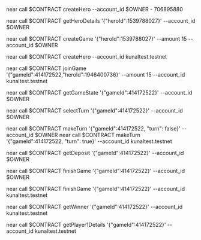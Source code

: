 near call $CONTRACT createHero --account_id $OWNER   -  706895880


near call $CONTRACT getHeroDetails '{"heroId":1539788027}' --account_id $OWNER


near call $CONTRACT createGame '{"heroId":1539788027}' --amount 15 --account_id $OWNER


near call $CONTRACT createHero --account_id kunaltest.testnet 


near call $CONTRACT joinGame '{"gameId":414172522,"heroId":1946400736}' --amount 15 --account_id kunaltest.testnet


near call $CONTRACT getGameState '{"gameId":414172522}' --account_id $OWNER

near call $CONTRACT selectTurn '{"gameId":414172522}' --account_id $OWNER

near call $CONTRACT makeTurn '{"gameId":414172522, "turn": false}' --account_id $OWNER
near call $CONTRACT makeTurn '{"gameId":414172522, "turn": true}' --account_id kunaltest.testnet


near call $CONTRACT getDeposit '{"gameId":414172522}' --account_id $OWNER


near call $CONTRACT finishGame '{"gameId":414172522}' --account_id $OWNER

near call $CONTRACT finishGame '{"gameId":414172522}' --account_id kunaltest.testnet

near call $CONTRACT getWinner '{"gameId":414172522}' --account_id kunaltest.testnet

near call $CONTRACT getPlayer1Details '{"gameId":414172522}' --account_id kunaltest.testnet

